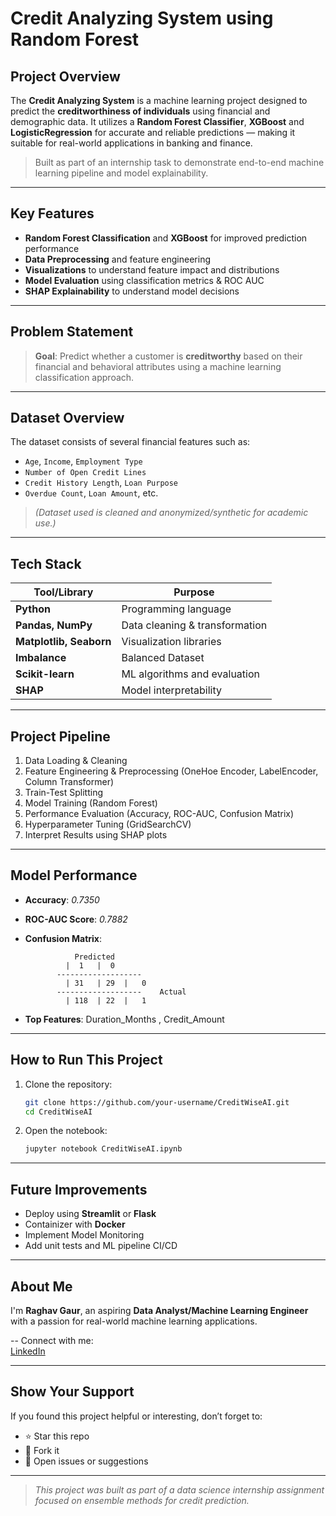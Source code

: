 # Credit Analyzing System using Random Forest

##  Project Overview

The **Credit Analyzing System** is a machine learning project designed to predict the **creditworthiness of individuals** using financial and demographic data. It utilizes a **Random Forest Classifier**, **XGBoost** and **LogisticRegression** for accurate and reliable predictions — making it suitable for real-world applications in banking and finance.

> Built as part of an internship task to demonstrate end-to-end machine learning pipeline and model explainability.

---

##  Key Features

-  **Random Forest Classification** and **XGBoost** for improved prediction performance
-  **Data Preprocessing** and feature engineering
-  **Visualizations** to understand feature impact and distributions
-  **Model Evaluation** using classification metrics & ROC AUC
-  **SHAP Explainability** to understand model decisions

---

##  Problem Statement

> **Goal**: Predict whether a customer is **creditworthy** based on their financial and behavioral attributes using a machine learning classification approach.

---

##  Dataset Overview

The dataset consists of several financial features such as:

- `Age`, `Income`, `Employment Type`
- `Number of Open Credit Lines`
- `Credit History Length`, `Loan Purpose`
- `Overdue Count`, `Loan Amount`, etc.

> *(Dataset used is cleaned and anonymized/synthetic for academic use.)*

---

##  Tech Stack

| Tool/Library     | Purpose                            |
|------------------|------------------------------------|
| **Python**       | Programming language               |
| **Pandas, NumPy**| Data cleaning & transformation     |
| **Matplotlib, Seaborn** | Visualization libraries      |
| **Imbalance**    | Balanced Dataset                   |
| **Scikit-learn** | ML algorithms and evaluation       |
| **SHAP**         | Model interpretability             |


---

##  Project Pipeline

1.  Data Loading & Cleaning  
2.  Feature Engineering & Preprocessing  (OneHoe Encoder, LabelEncoder, Column Transformer)
3.  Train-Test Splitting  
4.  Model Training (Random Forest)  
5.  Performance Evaluation (Accuracy, ROC-AUC, Confusion Matrix)
6.  Hyperparameter Tuning (GridSearchCV)
7.  Interpret Results using SHAP plots  

---

##  Model Performance

- **Accuracy**: *0.7350*
- **ROC-AUC Score**: *0.7882*
- **Confusion Matrix**:
  
                 Predicted
               |  1   |  0
             -------------------
               | 31   | 29  |   0
             -------------------    Actual
               | 118  | 22  |   1

- **Top Features**: Duration_Months , Credit_Amount

---

##  How to Run This Project

1. Clone the repository:
    ```bash
    git clone https://github.com/your-username/CreditWiseAI.git
    cd CreditWiseAI
    ```
2. Open the notebook:
    ```bash
    jupyter notebook CreditWiseAI.ipynb
    ```

---

##  Future Improvements

-  Deploy using **Streamlit** or **Flask**
-  Containizer with **Docker**
-  Implement Model Monitoring
-  Add unit tests and ML pipeline CI/CD

---

##  About Me

I'm **Raghav Gaur**, an aspiring **Data Analyst/Machine Learning Engineer** with a passion for real-world machine learning applications.

-- Connect with me:  
[LinkedIn](https://linkedin.com/in/raghav--gaur)  

---

##  Show Your Support

If you found this project helpful or interesting, don’t forget to:

- ⭐ Star this repo  
- 🔄 Fork it  
- 🐛 Open issues or suggestions

---

> *This project was built as part of a data science internship assignment focused on ensemble methods for credit prediction.*
